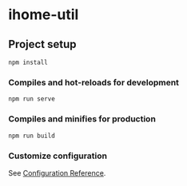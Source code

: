 <!--
 * @Descripttion: 
 * @version: 
 * @Author: zyc
 * @Date: 2020-05-28 09:56:51
 * @LastEditors: zyc
 * @LastEditTime: 2020-05-28 09:57:15
--> 
# ihome-util

## Project setup
```
npm install
```

### Compiles and hot-reloads for development
```
npm run serve
```

### Compiles and minifies for production
```
npm run build
```

### Customize configuration
See [Configuration Reference](https://cli.vuejs.org/config/).